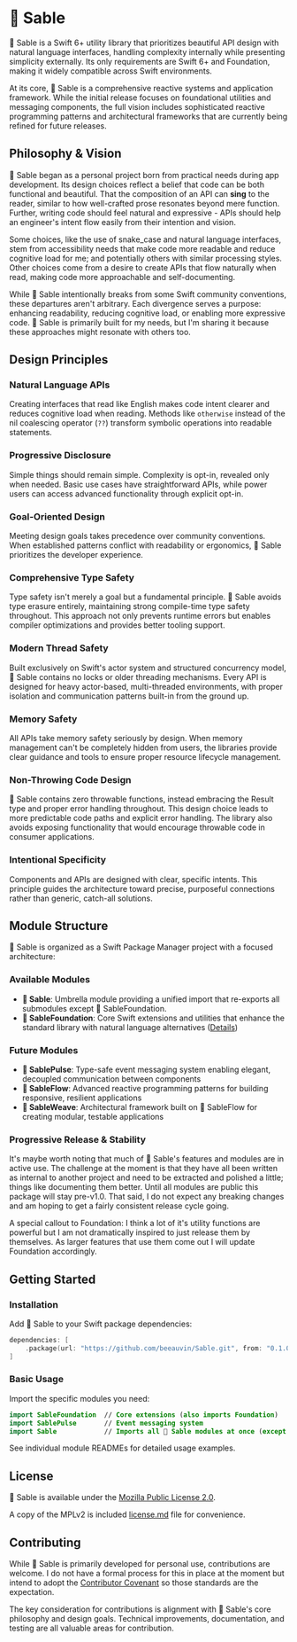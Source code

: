 # 🖤 Sable

🖤 Sable is a Swift 6+ utility library that prioritizes beautiful API design with natural language interfaces, handling complexity internally while presenting simplicity externally. Its only requirements are Swift 6+ and Foundation, making it widely compatible across Swift environments.

At its core, 🖤 Sable is a comprehensive reactive systems and application framework. While the initial release focuses on foundational utilities and messaging components, the full vision includes sophisticated reactive programming patterns and architectural frameworks that are currently being refined for future releases.

## Philosophy & Vision

🖤 Sable began as a personal project born from practical needs during app development. Its design choices reflect a belief that code can be both functional and beautiful. That the composition of an API can **sing** to the reader, similar to how well-crafted prose resonates beyond mere function. Further, writing code should feel natural and expressive - APIs should help an engineer's intent flow easily from their intention and vision.

Some choices, like the use of snake_case and natural language interfaces, stem from accessibility needs that make code more readable and reduce cognitive load for me; and potentially others with similar processing styles. Other choices come from a desire to create APIs that flow naturally when read, making code more approachable and self-documenting.

While 🖤 Sable intentionally breaks from some Swift community conventions, these departures aren't arbitrary. Each divergence serves a purpose: enhancing readability, reducing cognitive load, or enabling more expressive code. 🖤 Sable is primarily built for my needs, but I'm sharing it because these approaches might resonate with others too.

## Design Principles

### Natural Language APIs
Creating interfaces that read like English makes code intent clearer and reduces cognitive load when reading. Methods like `otherwise` instead of the nil coalescing operator (`??`) transform symbolic operations into readable statements.

### Progressive Disclosure
Simple things should remain simple. Complexity is opt-in, revealed only when needed. Basic use cases have straightforward APIs, while power users can access advanced functionality through explicit opt-in.

### Goal-Oriented Design
Meeting design goals takes precedence over community conventions. When established patterns conflict with readability or ergonomics, 🖤 Sable prioritizes the developer experience.

### Comprehensive Type Safety
Type safety isn't merely a goal but a fundamental principle. 🖤 Sable avoids type erasure entirely, maintaining strong compile-time type safety throughout. This approach not only prevents runtime errors but enables compiler optimizations and provides better tooling support.

### Modern Thread Safety
Built exclusively on Swift's actor system and structured concurrency model, 🖤 Sable contains no locks or older threading mechanisms. Every API is designed for heavy actor-based, multi-threaded environments, with proper isolation and communication patterns built-in from the ground up.

### Memory Safety
All APIs take memory safety seriously by design. When memory management can't be completely hidden from users, the libraries provide clear guidance and tools to ensure proper resource lifecycle management.

### Non-Throwing Code Design
🖤 Sable contains zero throwable functions, instead embracing the Result type and proper error handling throughout. This design choice leads to more predictable code paths and explicit error handling. The library also avoids exposing functionality that would encourage throwable code in consumer applications.

### Intentional Specificity
Components and APIs are designed with clear, specific intents. This principle guides the architecture toward precise, purposeful connections rather than generic, catch-all solutions.

## Module Structure

🖤 Sable is organized as a Swift Package Manager project with a focused architecture:

### Available Modules

- **🖤 Sable**: Umbrella module providing a unified import that re-exports all submodules except 🖤 SableFoundation.
- **🖤 SableFoundation**: Core Swift extensions and utilities that enhance the standard library with natural language alternatives ([Details](./SableFoundation/readme.md))

### Future Modules

- **🖤 SablePulse**: Type-safe event messaging system enabling elegant, decoupled communication between components
- **🖤 SableFlow**: Advanced reactive programming patterns for building responsive, resilient applications
- **🖤 SableWeave**: Architectural framework built on 🖤 SableFlow for creating modular, testable applications

### Progressive Release & Stability

It's maybe worth noting that much of 🖤 Sable's features and modules are in active use. The challenge at the moment is that they have all been written as internal to another project and need to be extracted and polished a little; things like documenting them better. Until all modules are public this package will stay pre-v1.0. That said, I do not expect any breaking changes and am hoping to get a fairly consistent release cycle going. 

A special callout to Foundation: I think a lot of it's utility functions are powerful but I am not dramatically inspired to just release them by themselves. As larger features that use them come out I will update Foundation accordingly.

## Getting Started

### Installation

Add 🖤 Sable to your Swift package dependencies:

```swift
dependencies: [
    .package(url: "https://github.com/beeauvin/Sable.git", from: "0.1.0")
]
```

### Basic Usage

Import the specific modules you need:

```swift
import SableFoundation  // Core extensions (also imports Foundation)
import SablePulse       // Event messaging system
import Sable            // Imports all 🖤 Sable modules at once (except 🖤 SableFoundation)
```

See individual module READMEs for detailed usage examples.

## License

🖤 Sable is available under the [Mozilla Public License 2.0](https://mozilla.org/MPL/2.0/).

A copy of the MPLv2 is included [license.md](/license.md) file for convenience.

## Contributing

While 🖤 Sable is primarily developed for personal use, contributions are welcome. I do not have a formal process for this in place at the moment but intend to adopt the [Contributor Covenant](https://www.contributor-covenant.org) so those standards are the expectation.

The key consideration for contributions is alignment with 🖤 Sable's core philosophy and design goals. Technical improvements, documentation, and testing are all valuable areas for contribution.
